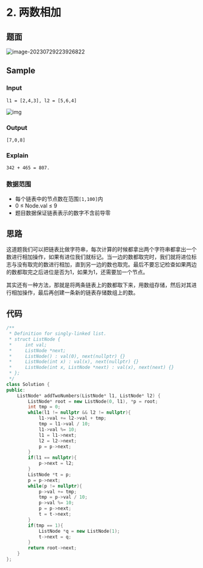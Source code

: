 # 2. 两数相加

## 题面

![image-20230729223926822](https://cdn.jsdelivr.net/gh/zhangyufeng0123/ImageHosting@main/mini/202307292239841.png)

## Sample

### Input

```
l1 = [2,4,3], l2 = [5,6,4]
```



![img](https://cdn.jsdelivr.net/gh/zhangyufeng0123/ImageHosting@main/mini/202307292240074.jpg)

### Output

```
[7,0,8]
```

### Explain

```
342 + 465 = 807.
```

### 数据范围

- 每个链表中的节点数在范围`[1,100]`内
- 0 $\le$ Node.val $\le$ 9
- 题目数据保证链表表示的数字不含前导零



## 思路

这道题我们可以把链表比做字符串，每次计算的时候都拿出两个字符串都拿出一个数进行相加操作，如果有进位我们就标记。当一边的数都取完时，我们就将进位标志与没有取完的数进行相加，直到另一边的数也取完。最后不要忘记检查如果两边的数都取完之后进位是否为1，如果为1，还需要加一个节点。

其实还有一种方法，那就是将两条链表上的数都取下来，用数组存储，然后对其进行相加操作，最后再创建一条新的链表存储数组上的数。



## 代码

```c++
/**
 * Definition for singly-linked list.
 * struct ListNode {
 *     int val;
 *     ListNode *next;
 *     ListNode() : val(0), next(nullptr) {}
 *     ListNode(int x) : val(x), next(nullptr) {}
 *     ListNode(int x, ListNode *next) : val(x), next(next) {}
 * };
 */
class Solution {
public:
    ListNode* addTwoNumbers(ListNode* l1, ListNode* l2) {
        ListNode* root = new ListNode(0, l1), *p = root;
        int tmp = 0;
        while(l1 != nullptr && l2 != nullptr){
            l1->val += l2->val + tmp;
            tmp = l1->val / 10;
            l1->val %= 10;
            l1 = l1->next;
            l2 = l2->next;
            p = p->next;
        }
        if(l1 == nullptr){
            p->next = l2;
        }
        ListNode *t = p;
        p = p->next;
        while(p != nullptr){
            p->val += tmp;
            tmp = p->val / 10;
            p->val %= 10;
            p = p->next;
            t = t->next;
        }
        if(tmp == 1){
            ListNode *q = new ListNode(1);
            t->next = q;
        }
        return root->next;
    }
};
```

